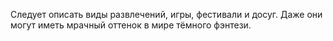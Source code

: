 Следует описать виды развлечений, игры, фестивали и досуг. Даже они могут иметь мрачный оттенок в мире тёмного фэнтези.